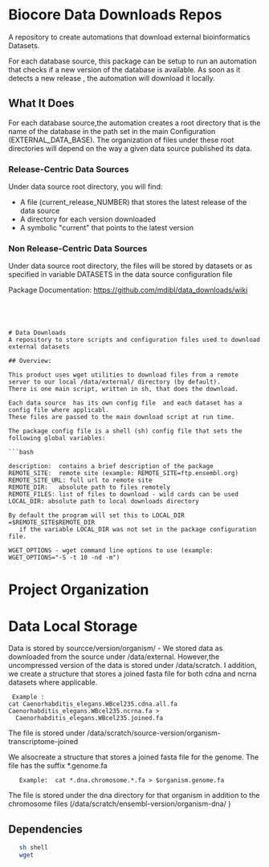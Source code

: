 
# Biocore Data Downloads Repos

A repository to create automations that download external bioinformatics Datasets.

For each database source, this package can be setup to run an automation that checks if a new version of the database is available. As soon as it detects a new release , the automation will download it locally.

## What It Does

For each database source,the automation creates a root directory that is the name of the database in the path set in the main Configuration (EXTERNAL_DATA_BASE). The organization of files under these root directories
will depend on the way a given data source published its data.

### Release-Centric Data Sources
 Under data source root directory, you will find:
  * A file (current_release_NUMBER) that stores the latest release of the data source
  * A directory for each version downloaded
  * A symbolic "current"  that points to the latest version

### Non Release-Centric Data Sources
 Under data source root directory, the files will be stored by datasets
 or as specified in variable DATASETS in the data source configuration file 

Package Documentation:  https://github.com/mdibl/data_downloads/wiki

```




# Data Downloads
A repository to store scripts and configuration files used to download external datasets 

## Overview:

This product uses wget utilities to download files from a remote server to our local /data/external/ directory (by default).
There is one main script, written in sh, that does the download. 

Each data source  has its own config file  and each dataset has a config file where applicabl.
These files are passed to the main download script at run time. 

The package config file is a shell (sh) config file that sets the following global variables:

```bash

description:  contains a brief description of the package 
REMOTE_SITE:  remote site (example: REMOTE_SITE=ftp.ensembl.org)
REMOTE_SITE_URL: full url to remote site 
REMOTE_DIR:   absolute path to files remotely
REMOTE_FILES: list of files to download - wild cards can be used 
LOCAL_DIR: absolute path to local downloads directory 
 
By default the program will set this to LOCAL_DIR =$REMOTE_SITE$REMOTE_DIR 
   if the variable LOCAL_DIR was not set in the package configuration file.

WGET_OPTIONS - wget command line options to use (example: WGET_OPTIONS="-S -t 10 -nd -m")
```
# Project Organization

# Data Local Storage

Data is stored by sourcce/version/organism/ - We stored data as downloaded from the source 
under /data/external. However,the uncompressed version of the data is stored under /data/scratch.
I addition, we create a structure that stores a joined fasta file for both cdna and ncrna datasets where
applicable.

```
 Example :
cat Caenorhabditis_elegans.WBcel235.cdna.all.fa Caenorhabditis_elegans.WBcel235.ncrna.fa >    
  Caenorhabditis_elegans.WBcel235.joined.fa
```
The file is stored under /data/scratch/source-version/organism-transcriptome-joined

We alsocreate a structure that stores a joined fasta file for the genome. 
The file has the suffix *.genome.fa
 
 ```
    Example:  cat *.dna.chromosome.*.fa > $organism.genome.fa
 ```
The file is stored under the dna directory for that organism in addition 
to the chromosome files (/data/scratch/ensembl-version/organism-dna/ )


## Dependencies
```bash
   sh shell
   wget
```
